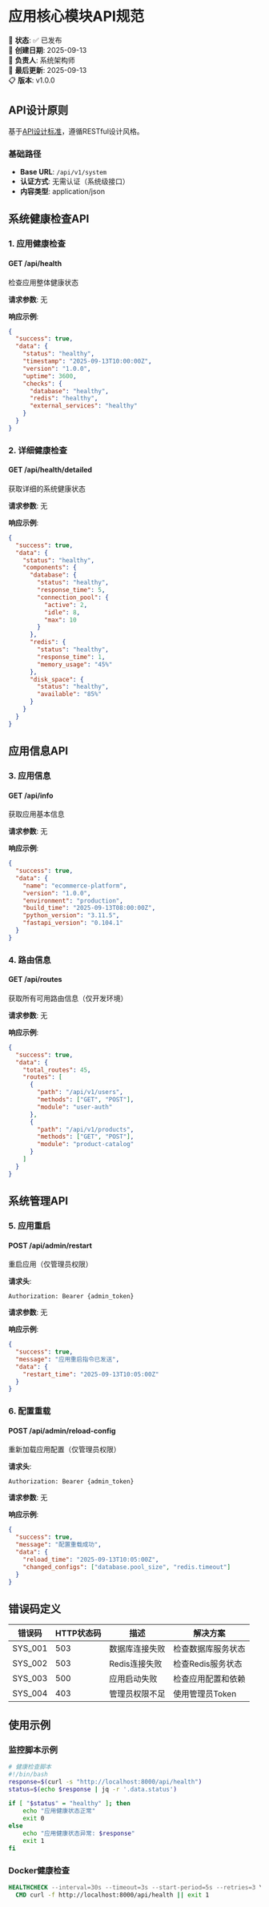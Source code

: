 <!--
文档说明：
- 内容：应用核心模块API接口规范，定义应用启动、健康检查、路由管理的接口
- 使用方法：服务部署和监控时的标准参考，系统集成的接口契约
- 更新方法：应用核心功能变更时同步更新，保持与实现代码一致
- 引用关系：基于application-core/overview.md，被运维部署文档引用
- 更新频率：应用架构变更时
-->

# 应用核心模块API规范

📝 **状态**: ✅ 已发布  
📅 **创建日期**: 2025-09-13  
👤 **负责人**: 系统架构师  
🔄 **最后更新**: 2025-09-13  
📋 **版本**: v1.0.0  

## API设计原则

基于[API设计标准](../../standards/api-standards.md)，遵循RESTful设计风格。

### 基础路径
- **Base URL**: `/api/v1/system`
- **认证方式**: 无需认证（系统级接口）
- **内容类型**: application/json

## 系统健康检查API

### 1. 应用健康检查
#### GET /api/health
检查应用整体健康状态

**请求参数**: 无

**响应示例**:
```json
{
  "success": true,
  "data": {
    "status": "healthy",
    "timestamp": "2025-09-13T10:00:00Z",
    "version": "1.0.0",
    "uptime": 3600,
    "checks": {
      "database": "healthy",
      "redis": "healthy",
      "external_services": "healthy"
    }
  }
}
```

### 2. 详细健康检查
#### GET /api/health/detailed
获取详细的系统健康状态

**请求参数**: 无

**响应示例**:
```json
{
  "success": true,
  "data": {
    "status": "healthy",
    "components": {
      "database": {
        "status": "healthy",
        "response_time": 5,
        "connection_pool": {
          "active": 2,
          "idle": 8,
          "max": 10
        }
      },
      "redis": {
        "status": "healthy",
        "response_time": 1,
        "memory_usage": "45%"
      },
      "disk_space": {
        "status": "healthy",
        "available": "85%"
      }
    }
  }
}
```

## 应用信息API

### 3. 应用信息
#### GET /api/info
获取应用基本信息

**请求参数**: 无

**响应示例**:
```json
{
  "success": true,
  "data": {
    "name": "ecommerce-platform",
    "version": "1.0.0",
    "environment": "production",
    "build_time": "2025-09-13T08:00:00Z",
    "python_version": "3.11.5",
    "fastapi_version": "0.104.1"
  }
}
```

### 4. 路由信息
#### GET /api/routes
获取所有可用路由信息（仅开发环境）

**请求参数**: 无

**响应示例**:
```json
{
  "success": true,
  "data": {
    "total_routes": 45,
    "routes": [
      {
        "path": "/api/v1/users",
        "methods": ["GET", "POST"],
        "module": "user-auth"
      },
      {
        "path": "/api/v1/products",
        "methods": ["GET", "POST"],
        "module": "product-catalog"
      }
    ]
  }
}
```

## 系统管理API

### 5. 应用重启
#### POST /api/admin/restart
重启应用（仅管理员权限）

**请求头**: 
```
Authorization: Bearer {admin_token}
```

**请求参数**: 无

**响应示例**:
```json
{
  "success": true,
  "message": "应用重启指令已发送",
  "data": {
    "restart_time": "2025-09-13T10:05:00Z"
  }
}
```

### 6. 配置重载
#### POST /api/admin/reload-config
重新加载应用配置（仅管理员权限）

**请求头**: 
```
Authorization: Bearer {admin_token}
```

**请求参数**: 无

**响应示例**:
```json
{
  "success": true,
  "message": "配置重载成功",
  "data": {
    "reload_time": "2025-09-13T10:05:00Z",
    "changed_configs": ["database.pool_size", "redis.timeout"]
  }
}
```

## 错误码定义

| 错误码 | HTTP状态码 | 描述 | 解决方案 |
|-------|-----------|------|----------|
| SYS_001 | 503 | 数据库连接失败 | 检查数据库服务状态 |
| SYS_002 | 503 | Redis连接失败 | 检查Redis服务状态 |
| SYS_003 | 500 | 应用启动失败 | 检查应用配置和依赖 |
| SYS_004 | 403 | 管理员权限不足 | 使用管理员Token |

## 使用示例

### 监控脚本示例
```bash
# 健康检查脚本
#!/bin/bash
response=$(curl -s "http://localhost:8000/api/health")
status=$(echo $response | jq -r '.data.status')

if [ "$status" = "healthy" ]; then
    echo "应用健康状态正常"
    exit 0
else
    echo "应用健康状态异常: $response"
    exit 1
fi
```

### Docker健康检查
```dockerfile
HEALTHCHECK --interval=30s --timeout=3s --start-period=5s --retries=3 \
  CMD curl -f http://localhost:8000/api/health || exit 1
```